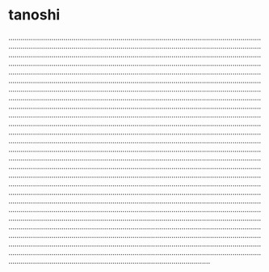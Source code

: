 # tanoshi
...........................................................................................................................................................................................................................................................................................................................................................................................................................................................................................................................................................................................................................................................................................................................................................................................................................................................................................................................................................................................................................................................................................................................................................................................................................................................................................................................................................................................................................................................................................................................................................................................................................................................................................................................................................................................................................................................................................................................................................................................................................................................................................................................................................................................................................................................................................................................................................................................................................................................................................................................................................................................................................................................................................................................................................................................................................................................................................................................................................................................................................................................................................................................................................................................................................................................................................................................................................................................................................................................